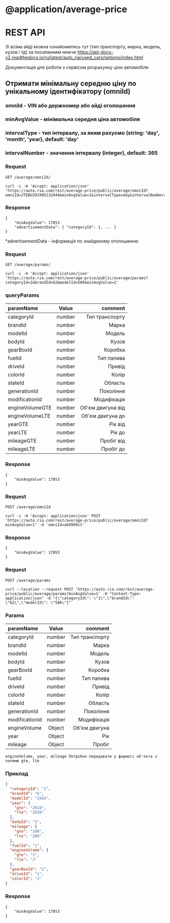 # @application/average-price

# REST API

Зі всіма айді можна ознайомитись тут (тип транспорту, марка, модель, кузов і тд) за посиланням нижче
https://api-docs-v2.readthedocs.io/ru/latest/auto_ria/used_cars/options/index.html

Документація для роботи з сервісом розрахунку ціни автомобіля

## Отримати мінімальну середню ціну по унікальному ідентифікатору (omniId)

### omniId - VIN або держномер або айді оголошення

### minAvgValue - мінімальна середня ціна автомобіля

### intervalType - тип інтервалу, за яким рахуємо (string: 'day', 'month', 'year), default: 'day'

### intervalNumber - значення інтервалу (integer), default: 365

### Request

`GET /average/omniId/`

    curl -i -H 'Accept: application/json' 'https://auto.ria.com/rest/average-price/public/average/omniId?omniId=JTEBU29JX05132444&minAvgValue=1&intervalType=day&intervalNumber=365'

### Response

    {
        "minAvgValue": 17053
        "advertisementData": { "categoryId": 1, ... }
    }

*advertisementData - інформація по знайденому оголошенню

### Request

`GET /average/params/`

    curl -i -H 'Accept: application/json' 'https://auto.ria.com/rest/average-price/public/average/params?categoryId=1&brandId=62&modelId=586&minAvgValue=1'

### queryParams

| paramName       | Value  |           comment |
|:----------------|:------:|------------------:|
| categoryId      | number |    Тип транспорту |
| brandId         | number |             Марка |
| modelId         | number |            Модель |
| bodyId          | number |             Кузов |
| gearBoxId       | number |           Коробка |
| fuelId          | number |        Тип палива |
| driveId         | number |            Привід |
| colorId         | number |             Колір |
| stateId         | number |           Область |
| generationId    | number |         Покоління |
| modificationId  | number |       Модифікація |
| engineVolumeGTE | number | Об'єм двигуна від |
| engineVolumeLTE | number |  Об'єм двигуна до |
| yearGTE         | number |           Рік від |
| yearLTE         | number |            Рік до |
| mileageGTE      | number |        Пробіг від |
| mileageLTE      | number |         Пробіг до |

### Response

    {
        "minAvgValue": 17053
    }

### Request

`POST /average/omniId`

    curl -i -H 'Accept: application/json' POST 'https://auto.ria.com/rest/average-price/public/average/omniId?minAvgValue=1' -d 'omniId=ab9999it'

### Response

    {
        "minAvgValue": 17053
    }

### Request

`POST /average/params`

    curl --location --request POST 'https://auto.ria.com/rest/average-price/public/average/params?minAvgValue=1' -H "Content-Type: application/json" -d "{\"categoryId\": \"1\",\"brandId\": \"62\",\"modelId\": \"586\"}"

### Params

| paramName      | Value  |        comment |
|:---------------|:------:|---------------:|
| categoryId     | number | Тип транспорту |
| brandId        | number |          Марка |
| modelId        | number |         Модель |
| bodyId         | number |          Кузов |
| gearBoxId      | number |        Коробка |
| fuelId         | number |     Тип палива |
| driveId        | number |         Привід |
| colorId        | number |          Колір |
| stateId        | number |        Область |
| generationId   | number |      Покоління |
| modificationId | number |    Модифікація |
| engineVolume   | Object |  Об'єм двигуна |
| year           | Object |            Рік |
| mileage        | Object |         Пробіг |

    engineVolume, year, mileage Потрібно передавати у форматі об'єкта з полями gte, lte

### Приклад

```json
{
  "categoryId": "1",
  "brandId": "6",
  "modelId": "1943",
  "year": {
    "gte": "2010",
    "lte": "2020"
  },
  "bodyId": "5",
  "mileage": {
    "gte": "100",
    "lte": "200"
  },
  "fuelId": "1",
  "engineVolume": {
    "gte": "1",
    "lte": "2"
  },
  "gearBoxId": "2",
  "driveId": "1",
  "colorId": "2"
}
```

### Response

    {
        "minAvgValue": 17053
    }
